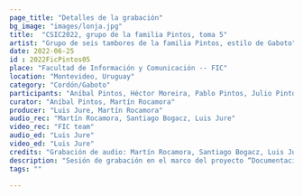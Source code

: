 ```yaml
---
page_title: "Detalles de la grabación"
bg_image: "images/lonja.jpg"
title:  "CSIC2022, grupo de la familia Pintos, toma 5"  
artist: "Grupo de seis tambores de la familia Pintos, estilo de Gaboto"
date: 2022-06-25
id : 2022FicPintos05
place: "Facultad de Información y Comunicación -- FIC"  
location: "Montevideo, Uruguay"  
category: "Cordón/Gaboto"  
participants: "Aníbal Pintos, Héctor Moreira, Pablo Pintos, Julio Pintos, Wáshington Pintos, Leopoldo “Polo” Pintos"  
curator: "Aníbal Pintos, Martín Rocamora"  
producer: "Luis Jure, Martín Rocamora"  
audio_rec: "Martín Rocamora, Santiago Bogacz, Luis Jure"  
video_rec: "FIC team"  
audio_ed: "Luis Jure"  
video_ed: "Luis Jure"  
credits: "Grabación de audio: Martín Rocamora, Santiago Bogacz, Luis Jure  \n Cámaras: Equipo FIC  \n Edición de audio y video: Luis Jure"  
description: "Sesión de grabación en el marco del proyecto “Documentacion y análisis del candombe uruguayo” dirigido por Luis Jure y Martín Rocamora, con financiación de la CSIC, agencia de investigación de la Universidad de la República. La sesión se realizó en colaboración con la FIC."  
tags: ""  

---
```

